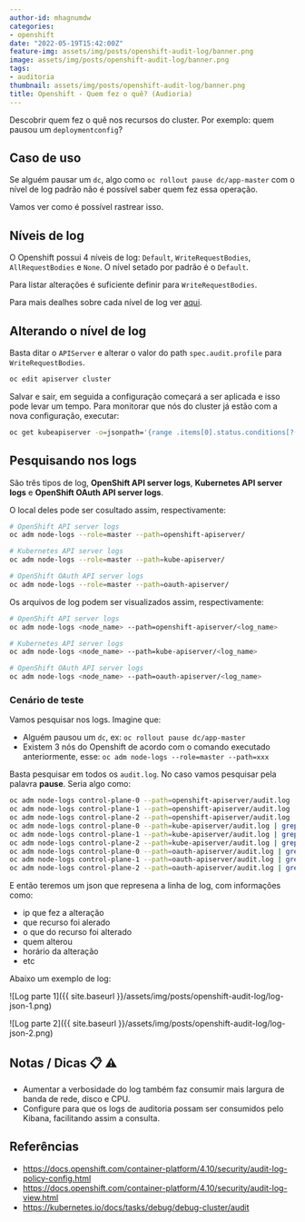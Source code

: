 ```yaml
---
author-id: mhagnumdw
categories:
- openshift
date: "2022-05-19T15:42:00Z"
feature-img: assets/img/posts/openshift-audit-log/banner.png
image: assets/img/posts/openshift-audit-log/banner.png
tags:
- auditoria
thumbnail: assets/img/posts/openshift-audit-log/banner.png
title: Openshift - Quem fez o quê? (Audioria)
---
```


Descobrir quem fez o quê nos recursos do cluster. Por exemplo: quem pausou um `deploymentconfig`?

<!--more-->

## Caso de uso

Se alguém pausar um `dc`, algo como `oc rollout pause dc/app-master` com o nível de log padrão não é possível saber quem fez essa operação.

Vamos ver como é possível rastrear isso.

## Níveis de log

O Openshift possui 4 níveis de log: `Default`, `WriteRequestBodies`, `AllRequestBodies` e `None`. O nível setado por padrão é o `Default`.

Para listar alterações é suficiente definir para `WriteRequestBodies`.

Para mais dealhes sobre cada nível de log ver [aqui](https://docs.openshift.com/container-platform/4.10/security/audit-log-policy-config.html).

## Alterando o nível de log

Basta ditar o `APIServer` e alterar o valor do path `spec.audit.profile` para `WriteRequestBodies`.

```bash
oc edit apiserver cluster
```

Salvar e sair, em seguida a configuração começará a ser aplicada e isso pode levar um tempo. Para monitorar que nós do cluster já estão com a nova configuração, executar:

```bash
oc get kubeapiserver -o=jsonpath='{range .items[0].status.conditions[?(@.type=="NodeInstallerProgressing")]}{.reason}{"\n"}{.message}{"\n"}'
```

## Pesquisando nos logs

São três tipos de log, **OpenShift API server logs**, **Kubernetes API server logs** e **OpenShift OAuth API server logs**.

O local deles pode ser cosultado assim, respectivamente:

```bash
# OpenShift API server logs
oc adm node-logs --role=master --path=openshift-apiserver/

# Kubernetes API server logs
oc adm node-logs --role=master --path=kube-apiserver/

# OpenShift OAuth API server logs
oc adm node-logs --role=master --path=oauth-apiserver/
```

Os arquivos de log podem ser visualizados assim, respectivamente:

```bash
# OpenShift API server logs
oc adm node-logs <node_name> --path=openshift-apiserver/<log_name>

# Kubernetes API server logs
oc adm node-logs <node_name> --path=kube-apiserver/<log_name>

# OpenShift OAuth API server logs
oc adm node-logs <node_name> --path=oauth-apiserver/<log_name>
```

### Cenário de teste

Vamos pesquisar nos logs. Imagine que:

- Alguém pausou um `dc`, ex: `oc rollout pause dc/app-master`
- Existem 3 nós do Openshift de acordo com o comando executado anteriormente, esse: `oc adm node-logs --role=master --path=xxx`

Basta pesquisar em todos os `audit.log`. No caso vamos pesquisar pela palavra **pause**. Seria algo como:

```bash
oc adm node-logs control-plane-0 --path=openshift-apiserver/audit.log | grep -i pause; \
oc adm node-logs control-plane-1 --path=openshift-apiserver/audit.log | grep -i pause; \
oc adm node-logs control-plane-2 --path=openshift-apiserver/audit.log | grep -i pause; \
oc adm node-logs control-plane-0 --path=kube-apiserver/audit.log | grep -i pause; \
oc adm node-logs control-plane-1 --path=kube-apiserver/audit.log | grep -i pause; \
oc adm node-logs control-plane-2 --path=kube-apiserver/audit.log | grep -i pause; \
oc adm node-logs control-plane-0 --path=oauth-apiserver/audit.log | grep -i pause; \
oc adm node-logs control-plane-1 --path=oauth-apiserver/audit.log | grep -i pause; \
oc adm node-logs control-plane-2 --path=oauth-apiserver/audit.log | grep -i pause
```

E então teremos um json que represena a linha de log, com informações como:

- ip que fez a alteração
- que recurso foi alerado
- o que do recurso foi alterado
- quem alterou
- horário da alteração
- etc

Abaixo um exemplo de log:

![Log parte 1]({{ site.baseurl }}/assets/img/posts/openshift-audit-log/log-json-1.png)

![Log parte 2]({{ site.baseurl }}/assets/img/posts/openshift-audit-log/log-json-2.png)

## Notas / Dicas 📋 ⚠️

- Aumentar a verbosidade do log também faz consumir mais largura de banda de rede, disco e CPU.
- Configure para que os logs de auditoria possam ser consumidos pelo Kibana, facilitando assim a consulta.

## Referências

- <https://docs.openshift.com/container-platform/4.10/security/audit-log-policy-config.html>
- <https://docs.openshift.com/container-platform/4.10/security/audit-log-view.html>
- <https://kubernetes.io/docs/tasks/debug/debug-cluster/audit>
